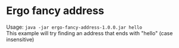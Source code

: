 <h1>Ergo fancy address</h1>

Usage: `java -jar ergo-fancy-address-1.0.0.jar hello`
<br>
This example will try finding an address that ends with "hello" (case insensitive)
